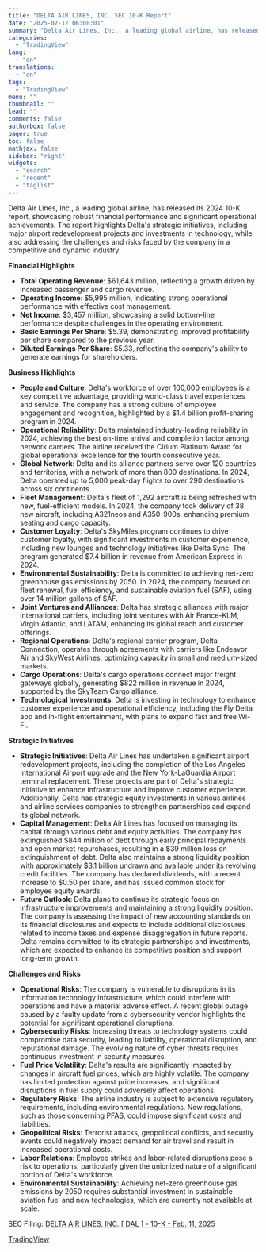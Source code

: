 ```yaml
---
title: "DELTA AIR LINES, INC. SEC 10-K Report"
date: "2025-02-12 06:08:01"
summary: "Delta Air Lines, Inc., a leading global airline, has released its 2024 10-K report, showcasing robust financial performance and significant operational achievements. The report highlights Delta's strategic initiatives, including major airport redevelopment projects and investments in technology, while also addressing the challenges and risks faced by the company in a..."
categories:
  - "TradingView"
lang:
  - "en"
translations:
  - "en"
tags:
  - "TradingView"
menu: ""
thumbnail: ""
lead: ""
comments: false
authorbox: false
pager: true
toc: false
mathjax: false
sidebar: "right"
widgets:
  - "search"
  - "recent"
  - "taglist"
---
```


Delta Air Lines, Inc., a leading global airline, has released its 2024 10-K report, showcasing robust financial performance and significant operational achievements. The report highlights Delta's strategic initiatives, including major airport redevelopment projects and investments in technology, while also addressing the challenges and risks faced by the company in a competitive and dynamic industry.

**Financial Highlights**

* **Total Operating Revenue**: $61,643 million, reflecting a growth driven by increased passenger and cargo revenue.
* **Operating Income**: $5,995 million, indicating strong operational performance with effective cost management.
* **Net Income**: $3,457 million, showcasing a solid bottom-line performance despite challenges in the operating environment.
* **Basic Earnings Per Share**: $5.39, demonstrating improved profitability per share compared to the previous year.
* **Diluted Earnings Per Share**: $5.33, reflecting the company's ability to generate earnings for shareholders.

**Business Highlights**

* **People and Culture**: Delta's workforce of over 100,000 employees is a key competitive advantage, providing world-class travel experiences and service. The company has a strong culture of employee engagement and recognition, highlighted by a $1.4 billion profit-sharing program in 2024.
* **Operational Reliability**: Delta maintained industry-leading reliability in 2024, achieving the best on-time arrival and completion factor among network carriers. The airline received the Cirium Platinum Award for global operational excellence for the fourth consecutive year.
* **Global Network**: Delta and its alliance partners serve over 120 countries and territories, with a network of more than 800 destinations. In 2024, Delta operated up to 5,000 peak-day flights to over 290 destinations across six continents.
* **Fleet Management**: Delta's fleet of 1,292 aircraft is being refreshed with new, fuel-efficient models. In 2024, the company took delivery of 38 new aircraft, including A321neos and A350-900s, enhancing premium seating and cargo capacity.
* **Customer Loyalty**: Delta's SkyMiles program continues to drive customer loyalty, with significant investments in customer experience, including new lounges and technology initiatives like Delta Sync. The program generated $7.4 billion in revenue from American Express in 2024.
* **Environmental Sustainability**: Delta is committed to achieving net-zero greenhouse gas emissions by 2050. In 2024, the company focused on fleet renewal, fuel efficiency, and sustainable aviation fuel (SAF), using over 14 million gallons of SAF.
* **Joint Ventures and Alliances**: Delta has strategic alliances with major international carriers, including joint ventures with Air France-KLM, Virgin Atlantic, and LATAM, enhancing its global reach and customer offerings.
* **Regional Operations**: Delta's regional carrier program, Delta Connection, operates through agreements with carriers like Endeavor Air and SkyWest Airlines, optimizing capacity in small and medium-sized markets.
* **Cargo Operations**: Delta's cargo operations connect major freight gateways globally, generating $822 million in revenue in 2024, supported by the SkyTeam Cargo alliance.
* **Technological Investments**: Delta is investing in technology to enhance customer experience and operational efficiency, including the Fly Delta app and in-flight entertainment, with plans to expand fast and free Wi-Fi.

**Strategic Initiatives**

* **Strategic Initiatives**: Delta Air Lines has undertaken significant airport redevelopment projects, including the completion of the Los Angeles International Airport upgrade and the New York-LaGuardia Airport terminal replacement. These projects are part of Delta's strategic initiative to enhance infrastructure and improve customer experience. Additionally, Delta has strategic equity investments in various airlines and airline services companies to strengthen partnerships and expand its global network.
* **Capital Management**: Delta Air Lines has focused on managing its capital through various debt and equity activities. The company has extinguished $844 million of debt through early principal repayments and open market repurchases, resulting in a $39 million loss on extinguishment of debt. Delta also maintains a strong liquidity position with approximately $3.1 billion undrawn and available under its revolving credit facilities. The company has declared dividends, with a recent increase to $0.50 per share, and has issued common stock for employee equity awards.
* **Future Outlook**: Delta plans to continue its strategic focus on infrastructure improvements and maintaining a strong liquidity position. The company is assessing the impact of new accounting standards on its financial disclosures and expects to include additional disclosures related to income taxes and expense disaggregation in future reports. Delta remains committed to its strategic partnerships and investments, which are expected to enhance its competitive position and support long-term growth.

**Challenges and Risks**

* **Operational Risks**: The company is vulnerable to disruptions in its information technology infrastructure, which could interfere with operations and have a material adverse effect. A recent global outage caused by a faulty update from a cybersecurity vendor highlights the potential for significant operational disruptions.
* **Cybersecurity Risks**: Increasing threats to technology systems could compromise data security, leading to liability, operational disruption, and reputational damage. The evolving nature of cyber threats requires continuous investment in security measures.
* **Fuel Price Volatility**: Delta's results are significantly impacted by changes in aircraft fuel prices, which are highly volatile. The company has limited protection against price increases, and significant disruptions in fuel supply could adversely affect operations.
* **Regulatory Risks**: The airline industry is subject to extensive regulatory requirements, including environmental regulations. New regulations, such as those concerning PFAS, could impose significant costs and liabilities.
* **Geopolitical Risks**: Terrorist attacks, geopolitical conflicts, and security events could negatively impact demand for air travel and result in increased operational costs.
* **Labor Relations**: Employee strikes and labor-related disruptions pose a risk to operations, particularly given the unionized nature of a significant portion of Delta's workforce.
* **Environmental Sustainability**: Achieving net-zero greenhouse gas emissions by 2050 requires substantial investment in sustainable aviation fuel and new technologies, which are currently not available at scale.

SEC Filing: [DELTA AIR LINES, INC. [ DAL ] - 10-K - Feb. 11, 2025](https://www.sec.gov/Archives/edgar/data/27904/000002790425000004/dal-20241231.htm)

[TradingView](https://www.tradingview.com/news/tradingview:8e8f182debec1:0-delta-air-lines-inc-sec-10-k-report/)
